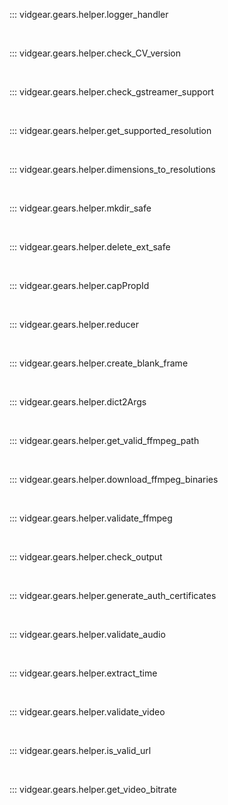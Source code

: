 <!--
===============================================
vidgear library source-code is deployed under the Apache 2.0 License:

Copyright (c) 2019-2020 Abhishek Thakur(@abhiTronix) <abhi.una12@gmail.com>

Licensed under the Apache License, Version 2.0 (the "License");
you may not use this file except in compliance with the License.
You may obtain a copy of the License at

   http://www.apache.org/licenses/LICENSE-2.0

Unless required by applicable law or agreed to in writing, software
distributed under the License is distributed on an "AS IS" BASIS,
WITHOUT WARRANTIES OR CONDITIONS OF ANY KIND, either express or implied.
See the License for the specific language governing permissions and
limitations under the License.
===============================================
-->

::: vidgear.gears.helper.logger_handler

&nbsp;

::: vidgear.gears.helper.check_CV_version

&nbsp;

::: vidgear.gears.helper.check_gstreamer_support

&nbsp;

::: vidgear.gears.helper.get_supported_resolution

&nbsp;

::: vidgear.gears.helper.dimensions_to_resolutions

&nbsp;

::: vidgear.gears.helper.mkdir_safe

&nbsp;

::: vidgear.gears.helper.delete_ext_safe

&nbsp;

::: vidgear.gears.helper.capPropId	

&nbsp;

::: vidgear.gears.helper.reducer

&nbsp;

::: vidgear.gears.helper.create_blank_frame

&nbsp;

::: vidgear.gears.helper.dict2Args

&nbsp;

::: vidgear.gears.helper.get_valid_ffmpeg_path

&nbsp;

::: vidgear.gears.helper.download_ffmpeg_binaries

&nbsp;

::: vidgear.gears.helper.validate_ffmpeg

&nbsp;

::: vidgear.gears.helper.check_output

&nbsp;

::: vidgear.gears.helper.generate_auth_certificates

&nbsp;

::: vidgear.gears.helper.validate_audio

&nbsp;

::: vidgear.gears.helper.extract_time

&nbsp;

::: vidgear.gears.helper.validate_video

&nbsp;

::: vidgear.gears.helper.is_valid_url

&nbsp;

::: vidgear.gears.helper.get_video_bitrate

&nbsp;